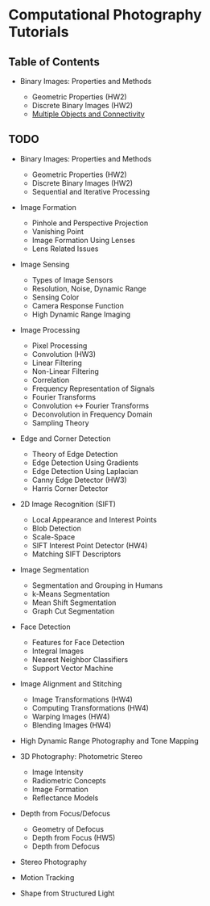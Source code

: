 # Computational Photography Tutorials

## Table of Contents

 - Binary Images: Properties and Methods

    - Geometric Properties (HW2)
    - Discrete Binary Images (HW2)
    - [Multiple Objects and Connectivity](bin_img/mult_obj.md)

## TODO

- Binary Images: Properties and Methods

  - Geometric Properties (HW2)
  - Discrete Binary Images (HW2)
  - Sequential and Iterative Processing

- Image Formation

  - Pinhole and Perspective Projection
  - Vanishing Point
  - Image Formation Using Lenses
  - Lens Related Issues

- Image Sensing

  - Types of Image Sensors
  - Resolution, Noise, Dynamic Range
  - Sensing Color
  - Camera Response Function
  - High Dynamic Range Imaging

- Image Processing

  - Pixel Processing
  - Convolution (HW3)
  - Linear Filtering
  - Non-Linear Filtering
  - Correlation
  - Frequency Representation of Signals
  - Fourier Transforms
  - Convolution <-> Fourier Transforms
  - Deconvolution in Frequency Domain
  - Sampling Theory

- Edge and Corner Detection

  - Theory of Edge Detection
  - Edge Detection Using Gradients
  - Edge Detection Using Laplacian
  - Canny Edge Detector (HW3)
  - Harris Corner Detector

- 2D Image Recognition (SIFT)

  - Local Appearance and Interest Points
  - Blob Detection
  - Scale-Space
  - SIFT Interest Point Detector (HW4)
  - Matching SIFT Descriptors

- Image Segmentation

  - Segmentation and Grouping in Humans
  - k-Means Segmentation
  - Mean Shift Segmentation
  - Graph Cut Segmentation

- Face Detection

  - Features for Face Detection
  - Integral Images
  - Nearest Neighbor Classifiers
  - Support Vector Machine

- Image Alignment and Stitching

  - Image Transformations (HW4)
  - Computing Transformations (HW4)
  - Warping Images (HW4)
  - Blending Images (HW4)

- High Dynamic Range Photography and Tone Mapping

- 3D Photography: Photometric Stereo

  - Image Intensity
  - Radiometric Concepts
  - Image Formation
  - Reflectance Models

- Depth from Focus/Defocus

  - Geometry of Defocus
  - Depth from Focus (HW5)
  - Depth from Defocus

- Stereo Photography
- Motion Tracking
- Shape from Structured Light
